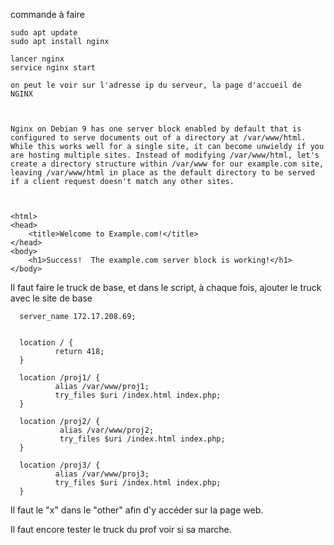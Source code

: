 commande à faire 

	sudo apt update
	sudo apt install nginx

	lancer nginx
	service nginx start

	on peut le voir sur l'adresse ip du serveur, la page d'accueil de NGINX



	Nginx on Debian 9 has one server block enabled by default that is configured to serve documents out of a directory at /var/www/html. While this works well for a single site, it can become unwieldy if you are hosting multiple sites. Instead of modifying /var/www/html, let's create a directory structure within /var/www for our example.com site, leaving /var/www/html in place as the default directory to be served if a client request doesn't match any other sites.



	<html>
    <head>
        <title>Welcome to Example.com!</title>
    </head>
    <body>
        <h1>Success!  The example.com server block is working!</h1>
    </body>
</html>

 Il faut faire le truck de base, et dans le script, à chaque fois, ajouter le truck avec le site de base 
                                                                  
      server_name 172.17.208.69;                                  
                                                                  
                                                                  
      location / {                                                
              return 418;                                         
      }                                                           
                                                                  
      location /proj1/ {                                          
              alias /var/www/proj1;                               
              try_files $uri /index.html index.php;               
      }                                                           
                                                                  
      location /proj2/ {                                          
               alias /var/www/proj2;                              
               try_files $uri /index.html index.php;              
      }                                                           
                                                                  
      location /proj3/ {                                          
              alias /var/www/proj3;                               
              try_files $uri /index.html index.php;               
      }                                                           
                                                                  


Il faut le "x" dans le "other" afin d'y accéder sur la page web.

Il faut encore tester le truck du prof voir si sa marche.